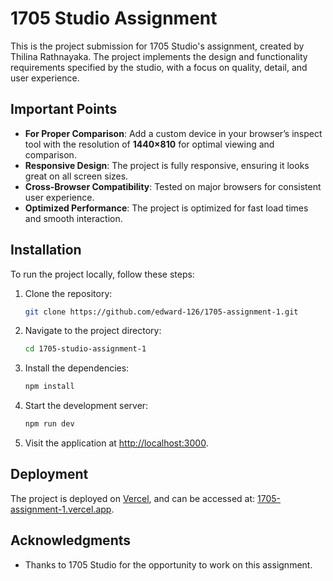 # 1705 Studio Assignment

This is the project submission for 1705 Studio's assignment, created by Thilina Rathnayaka. The project implements the design and functionality requirements specified by the studio, with a focus on quality, detail, and user experience.

## Important Points

- **For Proper Comparison**: Add a custom device in your browser’s inspect tool with the resolution of **1440×810** for optimal viewing and comparison.
- **Responsive Design**: The project is fully responsive, ensuring it looks great on all screen sizes.
- **Cross-Browser Compatibility**: Tested on major browsers for consistent user experience.
- **Optimized Performance**: The project is optimized for fast load times and smooth interaction.

## Installation

To run the project locally, follow these steps:

1. Clone the repository:
   ```bash
   git clone https://github.com/edward-126/1705-assignment-1.git
   ```

2. Navigate to the project directory:
   ```bash
   cd 1705-studio-assignment-1
   ```

3. Install the dependencies:
   ```bash
   npm install
   ```

4. Start the development server:
   ```bash
   npm run dev
   ```

5. Visit the application at [http://localhost:3000](http://localhost:3000).

## Deployment

The project is deployed on [Vercel](https://vercel.com/home), and can be accessed at: [1705-assignment-1.vercel.app](https://1705-assignment-1.vercel.app/).

## Acknowledgments

- Thanks to 1705 Studio for the opportunity to work on this assignment.
